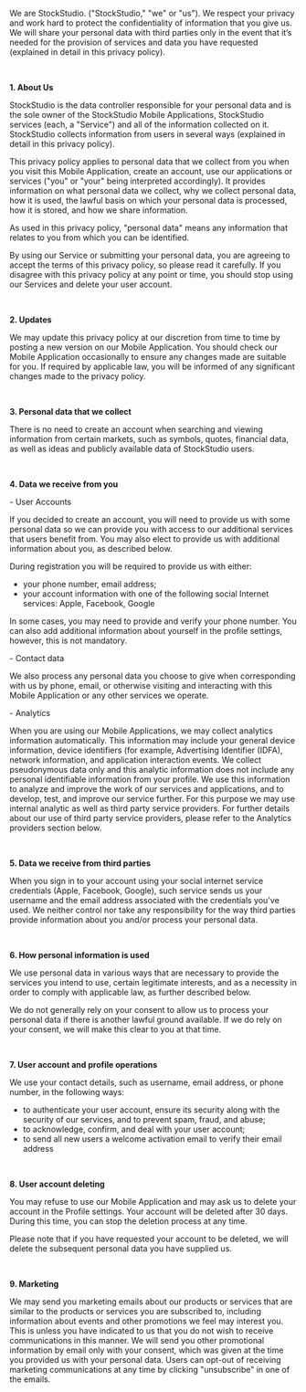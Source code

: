 <p>We are StockStudio. (&quot;StockStudio,&quot; &quot;we&quot; or &quot;us&quot;). We respect your privacy and work hard to protect the confidentiality of information that you give us. We will share your personal data with third parties only in the event that it&rsquo;s needed for the provision of services and data you have requested (explained in detail in this privacy policy).</p>  <p>&nbsp;</p>  <p><strong>1. About Us</strong></p>  <p>StockStudio is the data controller responsible for your personal data and is the sole owner of the StockStudio Mobile Applications, StockStudio services (each, a &quot;Service&quot;) and all of the information collected on it. StockStudio collects information from users in several ways (explained in detail in this privacy policy).</p>  <p>This privacy policy applies to personal data that we collect from you when you visit this Mobile Application, create an account, use our applications or services (&quot;you&quot; or &quot;your&quot; being interpreted accordingly). It provides information on what personal data we collect, why we collect personal data, how it is used, the lawful basis on which your personal data is processed, how it is stored, and how we share information.</p>  <p>As used in this privacy policy, &quot;personal data&quot; means any information that relates to you from which you can be identified.</p>  <p>By using our Service or submitting your personal data, you are agreeing to accept the terms of this privacy policy, so please read it carefully. If you disagree with this privacy policy at any point or time, you should stop using our Services and delete your user account.</p>  <p>&nbsp;</p>  <p><strong>2. Updates</strong></p>  <p>We may update this privacy policy at our discretion from time to time by posting a new version on our Mobile Application. You should check our Mobile Application occasionally to ensure any changes made are suitable for you. If required by applicable law, you will be informed of any significant changes made to the privacy policy.</p>  <p>&nbsp;</p>  <p><strong>3. Personal data that we collect</strong></p>  <p>There is no need to create an account when searching and viewing information from certain markets, such as symbols, quotes, financial data, as well as ideas and publicly available data of StockStudio users.</p>  <p>&nbsp;</p>  <p><strong>4. Data we receive from you</strong></p>  <p>- User Accounts</p>  <p>If you decided to create an account, you will need to provide us with some personal data so we can provide you with access to our additional services that users benefit from. You may also elect to provide us with additional information about you, as described below.</p>  <p>During registration you will be required to provide us with either:</p>  <ul> 	<li>your phone number, email address;</li> 	<li>your account information with one of the following social Internet services: Apple, Facebook, Google</li> </ul>  <p>In some cases, you may need to provide and verify your phone number. You can also add additional information about yourself in the profile settings, however, this is not mandatory.</p>  <p>- Contact data</p>  <p>We also process any personal data you choose to give when corresponding with us by phone, email, or otherwise visiting and interacting with this Mobile Application or any other services we operate.</p>  <p>- Analytics</p>  <p>When you are using our Mobile Applications, we may collect analytics information automatically. This information may include your general device information, device identifiers (for example, Advertising Identifier (IDFA), network information, and application interaction events. We collect pseudonymous data only and this analytic information does not include any personal identifiable information from your profile. We use this information to analyze and improve the work of our services and applications, and to develop, test, and improve our service further. For this purpose we may use internal analytic as well as third party service providers. For further details about our use of third party service providers, please refer to the Analytics providers section below.</p>  <p>&nbsp;</p>  <p><strong>5. Data we receive from third parties</strong></p>  <p>When you sign in to your account using your social internet service credentials (Apple, Facebook, Google), such service sends us your username and the email address associated with the credentials you&#39;ve used. We neither control nor take any responsibility for the way third parties provide information about you and/or process your personal data.</p>  <p>&nbsp;</p>  <p><strong>6. How personal information is used</strong></p>  <p>We use personal data in various ways that are necessary to provide the services you intend to use, certain legitimate interests, and as a necessity in order to comply with applicable law, as further described below.</p>  <p>We do not generally rely on your consent to allow us to process your personal data if there is another lawful ground available. If we do rely on your consent, we will make this clear to you at that time.</p>  <p>&nbsp;</p>  <p><strong>7. User account and profile operations</strong></p>  <p>We use your contact details, such as username, email address, or phone number, in the following ways:</p>  <ul> 	<li>to authenticate your user account, ensure its security along with the security of our services, and to prevent spam, fraud, and abuse;</li> 	<li>to acknowledge, confirm, and deal with your user account;</li> 	<li>to send all new users a welcome activation email to verify their email address</li> </ul>  <p>&nbsp;</p>  <p><strong>8. User account deleting</strong></p>  <p>You may refuse to use our Mobile Application and may ask us to delete your account in the Profile settings. Your account will be deleted after 30 days. During this time, you can stop the deletion process at any time.</p>  <p>Please note that if you have requested your account to be deleted, we will delete the subsequent personal data you have supplied us.</p>  <p>&nbsp;</p>  <p><strong>9. Marketing</strong></p>  <p>We may send you marketing emails about our products or services that are similar to the products or services you are subscribed to, including information about events and other promotions we feel may interest you. This is unless you have indicated to us that you do not wish to receive communications in this manner. We will send you other promotional information by email only with your consent, which was given at the time you provided us with your personal data. Users can opt-out of receiving marketing communications at any time by clicking &quot;unsubscribe&quot; in one of the emails.</p>
